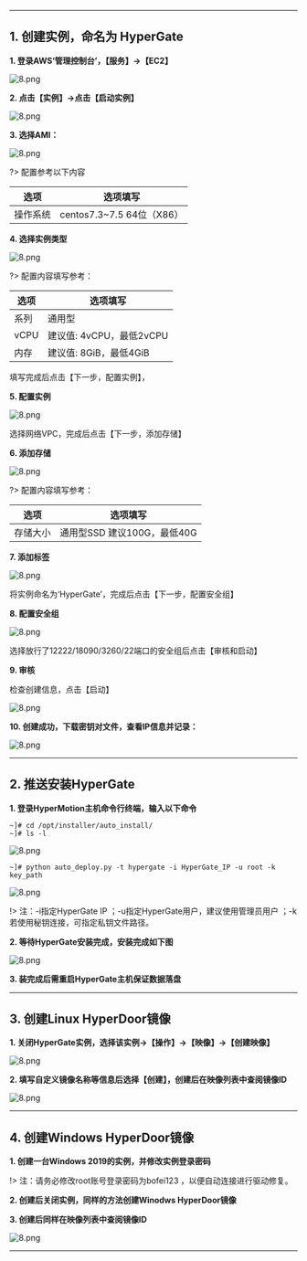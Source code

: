 

---
## 1. 创建实例，命名为 HyperGate

**1. 登录AWS‘管理控制台’，【服务】→【EC2】**

![8.png](https://oneprocloud.oss-cn-beijing.aliyuncs.com/_images/standalone/aws/1.png ':size=90%')

**2. 点击【实例】→点击【启动实例】**

![8.png](https://oneprocloud.oss-cn-beijing.aliyuncs.com/_images/standalone/aws/2.png ':size=90%')

**3. 选择AMI：**

![8.png](https://oneprocloud.oss-cn-beijing.aliyuncs.com/_images/standalone/aws/3.png ':size=90%')


?> 配置参考以下内容

选项  | 选项填写
-----------------| -------------
操作系统   | centos7.3~7.5 64位（X86）



**4. 选择实例类型**

![8.png](https://oneprocloud.oss-cn-beijing.aliyuncs.com/_images/standalone/aws/4.png ':size=90%')


?> 配置内容填写参考：

选项  | 选项填写
-----------------| -------------
系列  | 通用型
vCPU| 建议值: 4vCPU，最低2vCPU
内存 | 建议值: 8GiB，最低4GiB


填写完成后点击【下一步，配置实例】，

**5. 配置实例**

![8.png](https://oneprocloud.oss-cn-beijing.aliyuncs.com/_images/standalone/aws/5.png ':size=90%')

选择网络VPC，完成后点击【下一步，添加存储】

**6. 添加存储**

![8.png](https://oneprocloud.oss-cn-beijing.aliyuncs.com/_images/standalone/aws/6.png ':size=90%')

?> 配置内容填写参考：

选项  | 选项填写
-----------------| -------------
存储大小  | 通用型SSD 建议100G，最低40G



**7. 添加标签**

![8.png](https://oneprocloud.oss-cn-beijing.aliyuncs.com/_images/standalone/aws/7.png ':size=90%')

将实例命名为‘HyperGate’，完成后点击【下一步，配置安全组】



**8. 配置安全组**

![8.png](https://oneprocloud.oss-cn-beijing.aliyuncs.com/_images/standalone/aws/8.png ':size=90%')

选择放行了12222/18090/3260/22端口的安全组后点击【审核和启动】

**9. 审核**

检查创建信息，点击【启动】

![8.png](https://oneprocloud.oss-cn-beijing.aliyuncs.com/_images/standalone/aws/9.png ':size=90%')

**10. 创建成功，下载密钥对文件，查看IP信息并记录：**


![8.png](https://oneprocloud.oss-cn-beijing.aliyuncs.com/_images/standalone/aws/10.png ':size=90%')

---
## 2. 推送安装HyperGate

**1. 登录HyperMotion主机命令行终端，输入以下命令**

```
~]# cd /opt/installer/auto_install/
~]# ls -l

```

![8.png](https://oneprocloud.oss-cn-beijing.aliyuncs.com/_images/standalone/aws/11.png ':size=70%')

```
~]# python auto_deploy.py -t hypergate -i HyperGate_IP -u root -k key_path

```
![8.png](https://oneprocloud.oss-cn-beijing.aliyuncs.com/_images/standalone/aws/12.png ':size=90%')


!> 注：-i指定HyperGate IP  ；-u指定HyperGate用户，建议使用管理员用户 ；-k若使用秘钥连接，可指定私钥文件路径。 </br>   

**2. 等待HyperGate安装完成，安装完成如下图**

![8.png](https://oneprocloud.oss-cn-beijing.aliyuncs.com/_images/standalone/aws/13.png ':size=90%')



**3. 装完成后需重启HyperGate主机保证数据落盘**

---
## 3. 创建Linux  HyperDoor镜像

**1. 关闭HyperGate实例，选择该实例→【操作】→【映像】→【创建映像】**

![8.png](https://oneprocloud.oss-cn-beijing.aliyuncs.com/_images/standalone/aws/14.png ':size=90%')


**2. 填写自定义镜像名称等信息后选择【创建】，创建后在映像列表中查阅镜像ID**

![8.png](https://oneprocloud.oss-cn-beijing.aliyuncs.com/_images/standalone/aws/15.png ':size=90%')


---


## 4. 创建Windows  HyperDoor镜像


**1. 创建一台Windows 2019的实例，并修改实例登录密码**

!> 注：请务必修改root账号登录密码为bofei123 ，以便自动连接进行驱动修复。 </br>       



**2. 创建后关闭实例，同样的方法创建Winodws HyperDoor镜像**

**3. 创建后同样在映像列表中查阅镜像ID**

![8.png](https://oneprocloud.oss-cn-beijing.aliyuncs.com/_images/standalone/aws/16.png ':size=90%')

---

